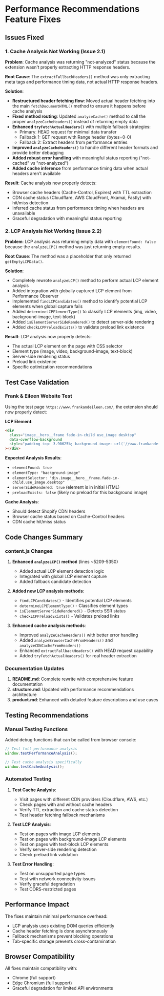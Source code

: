 # Performance Recommendations Feature Fixes

## Issues Fixed

### 1. Cache Analysis Not Working (Issue 2.1)

**Problem**: Cache analysis was returning "not-analyzed" status because the extension wasn't properly extracting HTTP response headers.

**Root Cause**: The `extractFallbackHeaders()` method was only extracting meta tags and performance timing data, not actual HTTP response headers.

**Solution**:

- **Restructured header fetching flow**: Moved actual header fetching into the main `fetchDocumentHTML()` method to ensure it happens before cache analysis
- **Fixed method routing**: Updated `analyzeCache()` method to call the proper `analyzeCacheHeaders()` instead of returning empty data
- **Enhanced `tryFetchActualHeaders()`** with multiple fallback strategies:
  - Primary: HEAD request for minimal data transfer
  - Fallback 1: GET request with Range header (bytes=0-0)
  - Fallback 2: Extract headers from performance entries
- **Improved `analyzeCacheHeaders()`** to handle different header formats and provide better debugging
- **Added robust error handling** with meaningful status reporting ("not-cached" vs "not-analyzed")
- **Added cache inference** from performance timing data when actual headers aren't available

**Result**: Cache analysis now properly detects:

- Browser cache headers (Cache-Control, Expires) with TTL extraction
- CDN cache status (Cloudflare, AWS CloudFront, Akamai, Fastly) with hit/miss detection
- Inferred cache status from performance timing when headers are unavailable
- Graceful degradation with meaningful status reporting

### 2. LCP Analysis Not Working (Issue 2.2)

**Problem**: LCP analysis was returning empty data with `elementFound: false` because the `analyzeLCP()` method was just returning empty results.

**Root Cause**: The method was a placeholder that only returned `getEmptyLCPData()`.

**Solution**:

- Completely rewrote `analyzeLCP()` method to perform actual LCP element analysis
- Added integration with globally captured LCP element from Performance Observer
- Implemented `findLCPCandidates()` method to identify potential LCP elements when global capture fails
- Added `determineLCPElementType()` to classify LCP elements (img, video, background-image, text-block)
- Added `isElementServerSideRendered()` to detect server-side rendering
- Added `checkLCPPreloadExists()` to validate preload link existence

**Result**: LCP analysis now properly detects:

- The actual LCP element on the page with CSS selector
- Element type (image, video, background-image, text-block)
- Server-side rendering status
- Preload link existence
- Specific optimization recommendations

## Test Case Validation

### Frank & Eileen Website Test

Using the test page `https://www.frankandeileen.com/`, the extension should now properly detect:

**LCP Element**:

```html
<div
  class="image__hero__frame fade-in-child use_image desktop"
  data-overflow-background
  style="padding-top: 3.90625%; background-image: url('//www.frankandeileen.com/cdn/shop/files/StoreAnnouncement-desktop_1cad522b-9eb3-488e-b524-293a31033747_1x1.jpg?v=1758311719');"
></div>
```

**Expected Analysis Results**:

- `elementFound: true`
- `elementType: "background-image"`
- `elementSelector: "div.image__hero__frame.fade-in-child.use_image.desktop"`
- `serverSideRendered: true` (element is in initial HTML)
- `preloadExists: false` (likely no preload for this background image)

**Cache Analysis**:

- Should detect Shopify CDN headers
- Browser cache status based on Cache-Control headers
- CDN cache hit/miss status

## Code Changes Summary

### content.js Changes

1. **Enhanced `analyzeLCP()` method** (lines ~5209-5350)

   - Added actual LCP element detection logic
   - Integrated with global LCP element capture
   - Added fallback candidate detection

2. **Added new LCP analysis methods**:

   - `findLCPCandidates()` - Identifies potential LCP elements
   - `determineLCPElementType()` - Classifies element types
   - `isElementServerSideRendered()` - Detects SSR status
   - `checkLCPPreloadExists()` - Validates preload links

3. **Enhanced cache analysis methods**:
   - Improved `analyzeCacheHeaders()` with better error handling
   - Added `analyzeBrowserCacheFromHeaders()` and `analyzeCDNCacheFromHeaders()`
   - Enhanced `extractFallbackHeaders()` with HEAD request capability
   - Added `tryFetchActualHeaders()` for real header extraction

### Documentation Updates

1. **README.md**: Complete rewrite with comprehensive feature documentation
2. **structure.md**: Updated with performance recommendations architecture
3. **product.md**: Enhanced with detailed feature descriptions and use cases

## Testing Recommendations

### Manual Testing Functions

Added debug functions that can be called from browser console:

```javascript
// Test full performance analysis
window.testPerformanceAnalysis();

// Test cache analysis specifically
window.testCacheAnalysis();
```

### Automated Testing

1. **Test Cache Analysis**:

   - Visit pages with different CDN providers (Cloudflare, AWS, etc.)
   - Check pages with and without cache headers
   - Verify TTL extraction and cache status detection
   - Test header fetching fallback mechanisms

2. **Test LCP Analysis**:

   - Test on pages with image LCP elements
   - Test on pages with background-image LCP elements
   - Test on pages with text-block LCP elements
   - Verify server-side rendering detection
   - Check preload link validation

3. **Test Error Handling**:
   - Test on unsupported page types
   - Test with network connectivity issues
   - Verify graceful degradation
   - Test CORS-restricted pages

## Performance Impact

The fixes maintain minimal performance overhead:

- LCP analysis uses existing DOM queries efficiently
- Cache header fetching is done asynchronously
- Fallback mechanisms prevent blocking operations
- Tab-specific storage prevents cross-contamination

## Browser Compatibility

All fixes maintain compatibility with:

- Chrome (full support)
- Edge Chromium (full support)
- Graceful degradation for limited API environments
